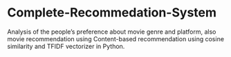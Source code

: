 # Complete-Recommedation-System
Analysis of the people’s preference about movie genre and platform, also movie recommendation using Content-based recommendation using cosine similarity and TFIDF vectorizer in Python.
